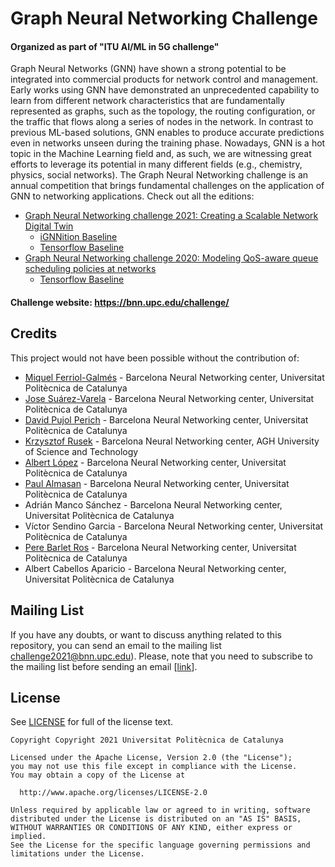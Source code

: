 # Graph Neural Networking Challenge
#### Organized as part of "ITU AI/ML in 5G challenge"
Graph Neural Networks (GNN) have shown a strong potential to be integrated into commercial products for network control and management. Early works using GNN have demonstrated an unprecedented capability to learn from different network characteristics that are fundamentally represented as graphs, such as the topology, the routing configuration, or the traffic that flows along a series of nodes in the network. In contrast to previous ML-based solutions, GNN enables to produce accurate predictions even in networks unseen during the training phase. Nowadays, GNN is a hot topic in the Machine Learning field and, as such, we are witnessing great efforts to leverage its potential in many different fields (e.g., chemistry, physics, social networks). The Graph Neural Networking challenge is an annual competition that brings fundamental challenges on the application of GNN to networking applications. Check out all the editions:
* [Graph Neural Networking challenge 2021: Creating a Scalable Network Digital Twin](https://bnn.upc.edu/challenge/gnnet2021/)
    * [iGNNition Baseline](https://github.com/BNN-UPC/GNNetworkingChallenge/tree/2021_Routenet_iGNNition)
    * [Tensorflow Baseline](https://github.com/BNN-UPC/GNNetworkingChallenge/tree/2021_Routenet_TF)
* [Graph Neural Networking challenge 2020: Modeling QoS-aware queue scheduling policies at networks](https://bnn.upc.edu/challenge/gnnet2020/)
    * [Tensorflow Baseline](https://github.com/BNN-UPC/GNNetworkingChallenge/tree/2020_Routenet_TF)


#### Challenge website: https://bnn.upc.edu/challenge/

## Credits
This project would not have been possible without the contribution of:
* [Miquel Ferriol-Galmés](https://github.com/MiquelFerriol) - Barcelona Neural Networking center, Universitat Politècnica de Catalunya
* [Jose Suárez-Varela](https://github.com/jsuarezv) - Barcelona Neural Networking center, Universitat Politècnica de Catalunya
* [David Pujol Perich](https://github.com/dpujol14) - Barcelona Neural Networking center, Universitat Politècnica de Catalunya
* [Krzysztof Rusek](https://github.com/krzysztofrusek) - Barcelona Neural Networking center, AGH University of Science and Technology
* [Albert López](https://github.com/albert-lopez) - Barcelona Neural Networking center, Universitat Politècnica de Catalunya
* [Paul Almasan](https://github.com/paulalmasan) - Barcelona Neural Networking center, Universitat Politècnica de Catalunya
* Adrián Manco Sánchez - Barcelona Neural Networking center, Universitat Politècnica de Catalunya
* Víctor Sendino Garcia - Barcelona Neural Networking center, Universitat Politècnica de Catalunya
* [Pere Barlet Ros](https://github.com/pbarlet) - Barcelona Neural Networking center, Universitat Politècnica de Catalunya
* Albert Cabellos Aparicio - Barcelona Neural Networking center, Universitat Politècnica de Catalunya

## Mailing List
If you have any doubts, or want to discuss anything related to this repository, you can send an email to the mailing list [challenge2021@bnn.upc.edu]( https://mail.bnn.upc.edu/cgi-bin/mailman/listinfo/challenge2021)). Please, note that you need to subscribe to the mailing list before sending an email [[link]( https://mail.bnn.upc.edu/cgi-bin/mailman/listinfo/challenge2021)].

## License
See [LICENSE](LICENSE) for full of the license text.
```
Copyright Copyright 2021 Universitat Politècnica de Catalunya

Licensed under the Apache License, Version 2.0 (the "License");
you may not use this file except in compliance with the License.
You may obtain a copy of the License at

  http://www.apache.org/licenses/LICENSE-2.0

Unless required by applicable law or agreed to in writing, software
distributed under the License is distributed on an "AS IS" BASIS,
WITHOUT WARRANTIES OR CONDITIONS OF ANY KIND, either express or implied.
See the License for the specific language governing permissions and
limitations under the License.
```
